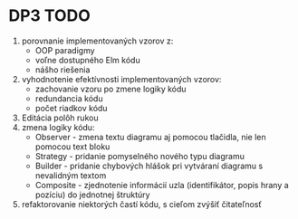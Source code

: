 # DP3 TODO

1. porovnanie implementovaných vzorov z:
   - OOP paradigmy
   - voľne dostupného Elm kódu
   - nášho riešenia
2. vyhodnotenie efektívnosti implementovaných vzorov:
    - zachovanie vzoru po zmene logiky kódu
    - redundancia kódu
    - počet riadkov kódu
3. Editácia polôh rukou
3. zmena logiky kódu:
    - Observer - zmena textu diagramu aj pomocou tlačidla, nie len pomocou text bloku
    - Strategy - pridanie pomyselného nového typu diagramu
    - Builder - pridanie chybových hlášok pri vytváraní diagramu s nevalidným textom
    - Composite - zjednotenie informácií uzla (identifikátor, popis hrany a pozíciu) do jednotnej štruktúry
4. refaktorovanie niektorých častí kódu, s cieľom zvýšiť čitateľnosť